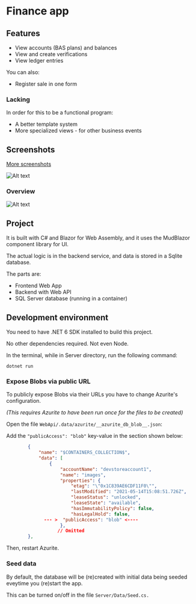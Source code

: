 # Finance app

## Features
* View accounts (BAS plans) and balances
* View and create verifications
* View ledger entries

You can also:
* Register sale in one form

### Lacking
In order for this to be a functional program:
* A better template system
* More specialized views - for other business events

## Screenshots

[More screenshots](/Screenshots/)

![Alt text](/Screenshots/Verifications.png "Verifications")

### Overview

![Alt text](/Screenshots/Overview.png "Overview")

## Project

It is built with C# and Blazor for Web Assembly, and it uses the MudBlazor component library for UI.

The actual logic is in the backend service, and data is stored in a Sqlite database.

The parts are: 

* Frontend Web App
* Backend with Web API
* SQL Server database (running in a container)

## Development environment

You need to have .NET 6 SDK installed to build this project.

No other dependencies required. Not even Node.

In the terminal, while in Server directory, run the following command:

```
dotnet run
```

### Expose Blobs via public URL 

To publicly expose Blobs via their URLs you have to change Azurite's configuration.

*(This requires Azurite to have been run once for the files to be created)*

Open the file ```WebApi/.data/azurite/__azurite_db_blob__.json```:

Add the ```"publicAccess": "blob"``` key-value in the section shown below:


```json
        {
            "name": "$CONTAINERS_COLLECTION$",
            "data": [
                {
                    "accountName": "devstoreaccount1",
                    "name": "images",
                    "properties": {
                        "etag": "\"0x1C839AE6CDF11F0\"",
                        "lastModified": "2021-05-14T15:08:51.726Z",
                        "leaseStatus": "unlocked",
                        "leaseState": "available",
                        "hasImmutabilityPolicy": false,
                        "hasLegalHold": false,
              --- >  "publicAccess": "blob" <---- 
                    },
                   // Omitted
        },
```

Then, restart Azurite.

### Seed data
By default, the database will be (re)created with initial data being seeded eveytime you (re)start the app. 

This can be turned on/off in the file ```Server/Data/Seed.cs.```
